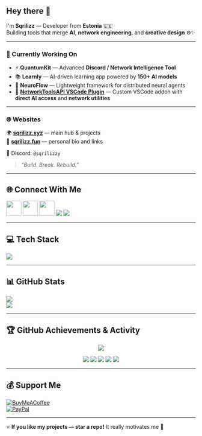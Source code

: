 ## Hey there 👋

I'm **Sqrilizz** — Developer from **Estonia** 🇪🇪  
Building tools that merge **AI**, **network engineering**, and **creative design** ⚙️✨  

---

### 🔭 Currently Working On
- ⚡ **QuantumKit** — Advanced **Discord / Network Intelligence Tool**  
- 📚 **Learnly** — AI-driven learning app powered by **150+ AI models**  
- 🧠 **NeuroFlow** — Lightweight framework for distributed neural agents  
- 🔌 [**NetworkToolsAPI VSCode Plugin**](https://github.com/Badim41/network_tools) — Custom VSCode addon with **direct AI access** and **network utilities**  

---

### 🌐 Websites
🌍 [**sqrilizz.xyz**](https://sqrilizz.xyz) — main hub & projects  
🪪 [**sqrilizz.fun**](https://sqrilizz.fun) — personal bio and links  

💬 Discord: `@sqrilizzy`  

> *“Build. Break. Rebuild.”*

---

## 🌐 Connect With Me
<p align="left">
  <a href="https://discord.gg/sqrilizzy"><img src="https://skillicons.dev/icons?i=discord" height="40"/></a>
  <a href="https://instagram.com/Matve1m0k1"><img src="https://skillicons.dev/icons?i=instagram" height="40"/></a>
  <a href="mailto:moki912011@gmail.com"><img src="https://skillicons.dev/icons?i=gmail" height="40"/></a>
  <a href="https://tidal.com/@sqrilizz"><img src="https://img.shields.io/badge/Tidal-000000?style=for-the-badge&logo=tidal&logoColor=white"/></a>
  <a href="https://youtube.com/@sqrilizz"><img src="https://img.shields.io/badge/YouTube-FF0000?style=for-the-badge&logo=youtube&logoColor=white"/></a>
</p>  

---

## 💻 Tech Stack
<p align="left">
  <img src="https://skillicons.dev/icons?i=java,python,ts,react,nextjs,tailwind,nodejs,express,mysql,sqlite,firebase,nginx,cloudflare,pytorch,docker,git,linux,bash" />
</p>

---

## 📊 GitHub Stats

![](https://github-readme-stats.vercel.app/api?username=sqrilizz&show_icons=true&theme=radical&hide_border=false&count_private=true)  
![](https://github-readme-stats.vercel.app/api/top-langs/?username=sqrilizz&layout=compact&theme=radical&hide_border=false)

---

## 🏆 GitHub Achievements & Activity

<p align="center">
  <img src="https://github-profile-trophy.vercel.app/?username=sqrilizz&theme=radical&no-frame=true&margin-w=10" />
</p>

<p align="center">
  <img src="https://komarev.com/ghpvc/?username=sqrilizz&style=for-the-badge&color=blueviolet" />
  <img src="https://img.shields.io/github/followers/sqrilizz?label=Followers&style=for-the-badge&color=brightgreen" />
  <img src="https://img.shields.io/github/stars/sqrilizz?label=Stars&style=for-the-badge&color=yellow" />
  <img src="https://img.shields.io/badge/Projects%20Created-25%2B-blue?style=for-the-badge" />
  <img src="https://img.shields.io/badge/Contributions%20this%20year-500%2B-orange?style=for-the-badge" />
</p>

---

## 💰 Support Me
[![BuyMeACoffee](https://img.shields.io/badge/Buy%20Me%20a%20Coffee-ffdd00?style=for-the-badge&logo=buy-me-a-coffee&logoColor=black)](https://buymeacoffee.com/sqrilizz)  
[![PayPal](https://img.shields.io/badge/PayPal-00457C?style=for-the-badge&logo=paypal&logoColor=white)](https://paypal.me/sqrilizz)

---

⭐ **If you like my projects — star a repo!** It really motivates me 🚀
